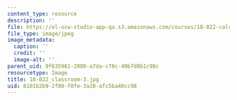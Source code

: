 ```yaml
---
content_type: resource
description: ''
file: https://ol-ocw-studio-app-qa.s3.amazonaws.com/courses/18-022-calculus-of-several-variables-fall-2010/8101b2b92f80f0fe3a28afc5ba40cc98_18-022_classroom-3.jpg
file_type: image/jpeg
image_metadata:
  caption: ''
  credit: ''
  image-alt: ''
parent_uid: 9f635961-2080-a7da-c78c-40b7d8b1c98c
resourcetype: Image
title: 18-022_classroom-3.jpg
uid: 8101b2b9-2f80-f0fe-3a28-afc5ba40cc98
---
```

